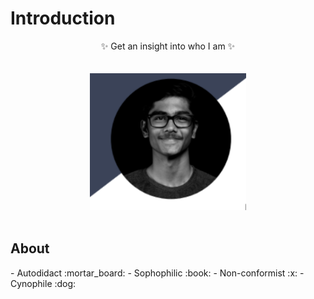# Introduction

<p align="center">
  ✨ Get an insight into who I am ✨<br>
  <br>
  <br>
  <img width="250"  src="my image.png">
  <br>
  <br> 
</p>

## About
<p allign="centre">
 - Autodidact :mortar_board:
 - Sophophilic :book:
 - Non-conformist :x:
 - Cynophile :dog:<br>
</p>





